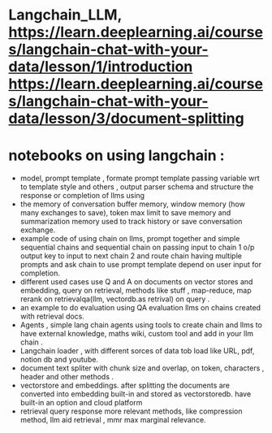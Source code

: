 # Langchain_LLM, https://learn.deeplearning.ai/courses/langchain-chat-with-your-data/lesson/1/introduction https://learn.deeplearning.ai/courses/langchain-chat-with-your-data/lesson/3/document-splitting
# notebooks on using langchain :
- model, prompt template , formate prompt template passing variable wrt to template style and others  ,  output parser schema and structure the response or completion of llms using
- the memory of conversation buffer memory, window memory (how many exchanges to save), token max limit to save memory and summarization memory used to track history or save conversation exchange.
-  example code of using chain on llms, prompt together and simple sequential chains and sequential chain on passing input to chain 1 o/p  output key to input to next chain 2 and route chain having multiple prompts and ask chain to use prompt template depend on user input for completion.
-  different used cases use Q and A on documents on vector stores and embedding, query on retrieval, methods like stuff , map-reduce, map rerank on retrievalqa(llm, vectordb.as retrival) on query .
-  an example to do evaluation using QA evaluation llms  on chains created with retrieval docs.
-  Agents , simple lang chain agents using tools to create chain and llms to have  external knowledge, maths wiki, custom tool and add in your llm chain .
-  Langchain loader , with different sorces of data tob load like URL, pdf, notion db and youtube.
-  document text spliter with chunk size and overlap, on token, characters , header and other methods .
-  vectorstore and embeddings. after splitting the documents are converted into embedding built-in  and stored as vectorstoredb. have built-in an  option and cloud platform
-  retrieval query response more relevant methods, like compression method, llm aid retrieval , mmr max marginal relevance.
